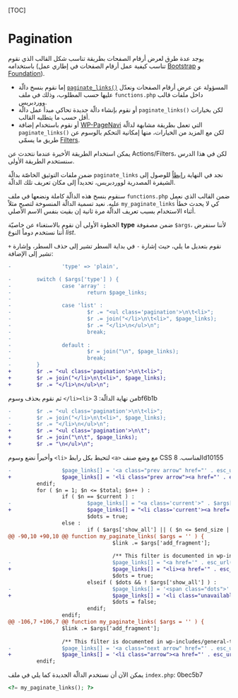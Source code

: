 [TOC]
# Pagination

يوجد عدة طرق لعرض أرقام الصفحات بطريقة تناسب شكل القالب الذي نقوم باستخدامه (تناسب كيفية عمل أرقام الصفحات في إطاري عمل [Bootstrap](http://getbootstrap.com) و [Foundation](http://foundation.zurb.com/)).

- إما نقوم بنسخ دالّة [`paginate_links()`](http://codex.wordpress.org/Function_Reference/paginate_links) المسؤولة عن عرض أرقام الصفحات ونعدّل عليها حسب المطلوب، وذلك في ملف `functions.php` داخل ملفات قالب ووردبريس.
- أو نقوم بإنشاء دالّة جديدة تحاكي مبدأ عمل دالّة `paginate_links()` لكن بخيارات أقل حسب ما يتطلبه القالب.
- أو نقوم باستخدام إضافة [WP-PageNavi](https://wordpress.org/plugins/wp-pagenavi/) التي تعمل بطريقة مشابهة لدالّة `paginate_links()` لكن مع المزيد من الخيارات، منها إمكانية التحكم بالوسوم عن طريق ما يسمّى [Filters](http://codex.wordpress.org/Plugin_API/Filter_Reference).

يمكن استخدام الطريقة الأخيرة عندما نتحدث عن Actions/Filters، لكن في هذا الدرس سنستخدم الطريقة الأولى.

ضمن ملفات التوثيق الخاصّة بدالّة `paginate_links` نجد في النهاية [رابطاً](https://core.trac.wordpress.org/browser/tags/4.1/src/wp-includes/general-template.php#L2587) للوصول إلى الشيفرة المصدرية لووردبريس، تحديداً إلى مكان تعريف تلك الدالّة.

سنقوم بنسخ هذه الدالّة كاملة ونضعها في ملف `functions.php` ضمن القالب الذي نعمل عليه. نعيد تسمية الدالّة المنسوخة لتصبح مثلاً `my_paginate_links` كي لا يحدث خطأ أثناء الاستخدام بسبب تعريف الدالّة مرة ثانية إن بقيت بنفس الاسم الأصلي.

الخطوة الأولى أن نقوم بالاستغناء عن خاصيّة **type** ضمن مصفوفة `$args`، ﻷننا سنفرض أننا نستخدم دوماً النوع *list*.

نقوم بتعديل ما يلي، حيث إشارة `-` في بداية السطر تشير إلى حذف السطر، وإشارة `+` تشير إلى الإضافة:
```diff
-                'type' => 'plain',
```
```diff
-        switch ( $args['type'] ) {
-                case 'array' :
-                        return $page_links;
-
-                case 'list' :
-                        $r .= "<ul class='pagination'>\n\t<li>";
-                        $r .= join("</li>\n\t<li>", $page_links);
-                        $r .= "</li>\n</ul>\n";
-                        break;
-
-                default :
-                        $r = join("\n", $page_links);
-                        break;
-        }
+        $r .= "<ul class='pagination'>\n\t<li>";
+        $r .= join("</li>\n\t<li>", $page_links);
+        $r .= "</li>\n</ul>\n";
```

ثم نقوم بحذف وسوم `</li><li>` من نهاية الدالّة:
3bf6b1b
```diff
-        $r .= "<ul class='pagination'>\n\t<li>";
-        $r .= join("</li>\n\t<li>", $page_links);
-        $r .= "</li>\n</ul>\n";
+        $r .= "<ul class='pagination'>\n\t";
+        $r .= join("\n\t", $page_links);
+        $r .= "\n</ul>\n";
```

وأخيراً نضع وسوم `<li>` لتحيط بكل رابط `<a>` مع وضع صنف CSS المناسب.
8d10155
```diff
-                $page_links[] = '<a class="prev arrow" href="' . esc_url( apply_filters( 'paginate_links', $link ) ) . '">' . $args['p
+                $page_links[] = '<li class="prev arrow"><a href="' . esc_url( apply_filters( 'paginate_links', $link ) ) . '">' . $arg
         endif;
         for ( $n = 1; $n <= $total; $n++ ) :
                 if ( $n == $current ) :
-                        $page_links[] = "<a class='current'>" . $args['before_page_number'] . number_format_i18n( $n ) . $args['after_
+                        $page_links[] = "<li class='current'><a href=''>" . $args['before_page_number'] . number_format_i18n( $n ) . $
                         $dots = true;
                 else :
                         if ( $args['show_all'] || ( $n <= $end_size || ( $current && $n >= $current - $mid_size && $n <= $current + $m
@@ -90,10 +90,10 @@ function my_paginate_links( $args = '' ) {
                                 $link .= $args['add_fragment'];
 
                                 /** This filter is documented in wp-includes/general-template.php */
-                                $page_links[] = "<a href='" . esc_url( apply_filters( 'paginate_links', $link ) ) . "'>" . $args['befo
+                                $page_links[] = "<li><a href='" . esc_url( apply_filters( 'paginate_links', $link ) ) . "'>" . $args['
                                 $dots = true;
                         elseif ( $dots && ! $args['show_all'] ) :
-                                $page_links[] = '<span class="dots">' . __( '&hellip;' ) . '</span>';
+                                $page_links[] = '<li class="unavailable"><a href="">'. __( '&hellip;' ) .'</a></li>';
                                 $dots = false;
                         endif;
                 endif;
@@ -106,7 +106,7 @@ function my_paginate_links( $args = '' ) {
                 $link .= $args['add_fragment'];
 
                 /** This filter is documented in wp-includes/general-template.php */
-                $page_links[] = '<a class="next arrow" href="' . esc_url( apply_filters( 'paginate_links', $link ) ) . '">' . $args['n
+                $page_links[] = '<li class="arrow"><a href="' . esc_url( apply_filters( 'paginate_links', $link ) ) . '">' . $args['ne
         endif;
```

يمكن الآن أن نستخدم الدالّة الجديدة كما يلي في ملف `index.php`:
0bec5b7
```php
<?= my_paginate_links(); ?>
```
